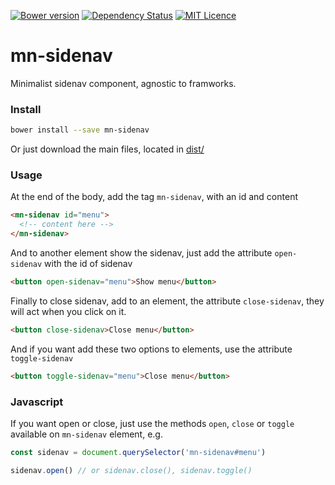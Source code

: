 [![Bower version](https://badge.fury.io/bo/mn-sidenav.svg)](https://badge.fury.io/bo/mn-sidenav)
[![Dependency Status](https://gemnasium.com/badges/github.com/minimalist-components/mn-sidenav.svg)](https://gemnasium.com/github.com/minimalist-components/mn-sidenav)
[![MIT Licence](https://badges.frapsoft.com/os/mit/mit.svg?v=103)](https://opensource.org/licenses/mit-license.php)   

# mn-sidenav

Minimalist sidenav component, agnostic to framworks.

<!-- See the [demo](http://codepen.io/darlanmendonca/full/JRGoxv) -->

<!-- [![preview demo](https://raw.githubusercontent.com/minimalist-components/mn-sidenav/master/sources/example/mn-sidenav.gif)](http://codepen.io/darlanmendonca/full/akgXQq)  -->

### Install

```sh
bower install --save mn-sidenav
```

Or just download the main files, located in [dist/](https://github.com/minimalist-components/mn-sidenav/tree/master/dist)


### Usage

At the end of the body, add the tag `mn-sidenav`, with an id and content

```html
<mn-sidenav id="menu">
  <!-- content here -->
</mn-sidenav>
```

And to another element show the sidenav, just add the attribute `open-sidenav` with the id of sidenav

```html
<button open-sidenav="menu">Show menu</button>
```

Finally to close sidenav, add to an element, the attribute `close-sidenav`, they will act when you click on it.

```html
<button close-sidenav>Close menu</button>
```

And if you want add these two options to elements, use the attribute `toggle-sidenav`

```html
<button toggle-sidenav="menu">Close menu</button>
```

### Javascript
If you want open or close, just use the methods `open`, `close` or `toggle` available on `mn-sidenav` element, e.g.

```js
const sidenav = document.querySelector('mn-sidenav#menu')

sidenav.open() // or sidenav.close(), sidenav.toggle()
```
